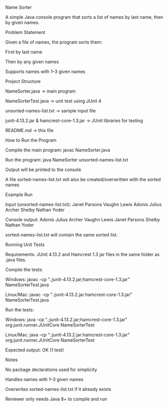 Name Sorter

A simple Java console program that sorts a list of names by last name, then by given names.

Problem Statement

Given a file of names, the program sorts them:

First by last name

Then by any given names

Supports names with 1–3 given names

Project Structure

NameSorter.java → main program

NameSorterTest.java → unit test using JUnit 4

unsorted-names-list.txt → sample input file

junit-4.13.2.jar & hamcrest-core-1.3.jar → JUnit libraries for testing

README.md → this file

How to Run the Program

Compile the main program:
javac NameSorter.java

Run the program:
java NameSorter unsorted-names-list.txt

Output will be printed to the console

A file sorted-names-list.txt will also be created/overwritten with the sorted names

Example Run

Input (unsorted-names-list.txt):
Janet Parsons
Vaughn Lewis
Adonis Julius Archer
Shelby Nathan Yoder

Console output:
Adonis Julius Archer
Vaughn Lewis
Janet Parsons
Shelby Nathan Yoder

sorted-names-list.txt will contain the same sorted list.

Running Unit Tests

Requirements: JUnit 4.13.2 and Hamcrest 1.3 jar files in the same folder as .java files.

Compile the tests:

Windows:
javac -cp ".;junit-4.13.2.jar;hamcrest-core-1.3.jar" NameSorterTest.java

Linux/Mac:
javac -cp ".:junit-4.13.2.jar:hamcrest-core-1.3.jar" NameSorterTest.java

Run the tests:

Windows:
java -cp ".;junit-4.13.2.jar;hamcrest-core-1.3.jar" org.junit.runner.JUnitCore NameSorterTest

Linux/Mac:
java -cp ".:junit-4.13.2.jar:hamcrest-core-1.3.jar" org.junit.runner.JUnitCore NameSorterTest

Expected output:
OK (1 test)

Notes

No package declarations used for simplicity

Handles names with 1–3 given names

Overwrites sorted-names-list.txt if it already exists

Reviewer only needs Java 8+ to compile and run